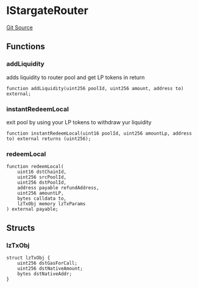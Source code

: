 # IStargateRouter
[Git Source](https://github.com-hedgefarm/HedgeFarm/smart-farmer/blob/c90db012f9c5fe4b328d8988c68447eed814b014/contracts/yield/interface/stargate/IStargateRouter.sol)


## Functions
### addLiquidity

adds liquidity to router pool and get LP tokens in return


```solidity
function addLiquidity(uint256 poolId, uint256 amount, address to) external;
```

### instantRedeemLocal

exit pool by using your LP tokens to withdraw yur liquidity


```solidity
function instantRedeemLocal(uint16 poolId, uint256 amountLp, address to) external returns (uint256);
```

### redeemLocal


```solidity
function redeemLocal(
    uint16 dstChainId,
    uint256 srcPoolId,
    uint256 dstPoolId,
    address payable refundAddress,
    uint256 amountLP,
    bytes calldata to,
    lzTxObj memory lzTxParams
) external payable;
```

## Structs
### lzTxObj

```solidity
struct lzTxObj {
    uint256 dstGasForCall;
    uint256 dstNativeAmount;
    bytes dstNativeAddr;
}
```

